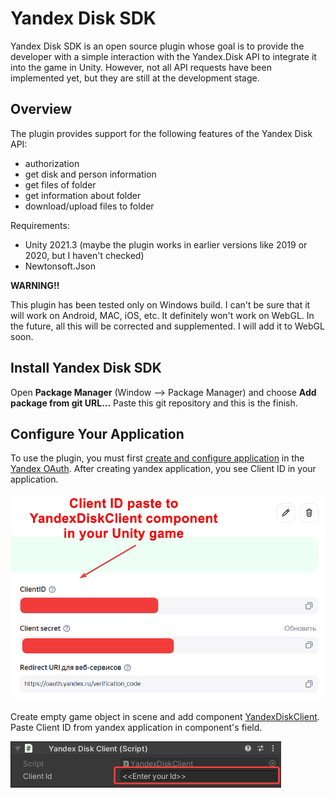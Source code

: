 
# Yandex Disk SDK

Yandex Disk SDK is an open source plugin whose goal is to provide the developer with a simple interaction with the Yandex.Disk API to integrate it into the game in Unity. However, not all API requests have been implemented yet, but they are still at the development stage.

## Overview

The plugin provides support for the following features of the Yandex Disk API:

- authorization
- get disk and person information
- get files of folder
- get information about folder
- download/upload files to folder

Requirements:
- Unity 2021.3 (maybe the plugin works in earlier versions like 2019 or 2020, but I haven't checked)
- Newtonsoft.Json

**WARNING!!**

This plugin has been tested only on Windows build. I can't be sure that it will work on Android, MAC, iOS, etc. It definitely won't work on WebGL. In the future, all this will be corrected and supplemented. I will add it to WebGL soon.

## Install Yandex Disk SDK

Open **Package Manager** (Window --> Package Manager) and choose **Add package from git URL...** Paste this git repository and this is the finish.

## Configure Your Application

To use the plugin, you must first [create and configure application](https://yandex.ru/dev/oauth/) in the [Yandex OAuth](https://oauth.yandex.ru/client/new/id/). After creating yandex application, you see Client ID in your application.

![Client ID in Yandex application](Screenshots~/chrome_fExswEoUlX.png)

Create empty game object in scene and add component [YandexDiskClient](https://github.com/Roofikk/yandex-disk-sdk/blob/master/Runtime/YandexDisk/YandexDiskClient.cs). Paste Client ID from yandex application in component's field.

![Screenshot of component](Screenshots~/Unity_QZDvLnxFPp.png)

